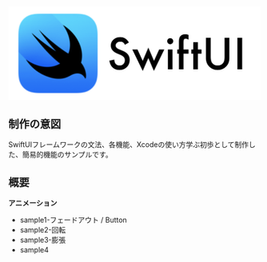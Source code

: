 ![SwiftUI_Img](./SwiftUI_Img.png)
## 制作の意図
SwiftUIフレームワークの文法、各機能、Xcodeの使い方学ぶ初歩として制作した、簡易的機能のサンプルです。

## 概要
**アニメーション**
* sample1-フェードアウト / Button
* sample2-回転
* sample3-膨張
* sample4　
  
 
